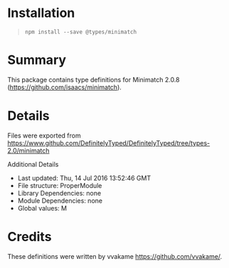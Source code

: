 # Installation
> `npm install --save @types/minimatch`

# Summary
This package contains type definitions for Minimatch 2.0.8 (https://github.com/isaacs/minimatch).

# Details
Files were exported from https://www.github.com/DefinitelyTyped/DefinitelyTyped/tree/types-2.0/minimatch

Additional Details
 * Last updated: Thu, 14 Jul 2016 13:52:46 GMT
 * File structure: ProperModule
 * Library Dependencies: none
 * Module Dependencies: none
 * Global values: M

# Credits
These definitions were written by vvakame <https://github.com/vvakame/>.
